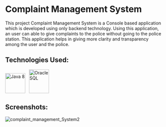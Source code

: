 # Complaint Management System

This project Complaint Management System is a Console based application which is developed using only backend technology. Using this application, an user can able to give complaints to the police without going to the police station. This application helps in giving more clarity and transparency among the user and the police.

## Technologies Used:

<a href="https://www.java.com/en/download/help/java8.html" target="_blank"><img title="Java 8" height="64" width="64" src="https://cdn.svgporn.com/logos/java.svg" /></a>&nbsp;&nbsp;&nbsp;<a href="https://www.oracle.com/database/technologies/appdev/sqldeveloper-landing.html" target="_blank"><img title="Oracle SQL" height="76" width="64" src="https://cdn.svgporn.com/logos/oracle.svg" /></a>

## Screenshots:

![complaint_management_System2](https://user-images.githubusercontent.com/66553883/98481624-8ecd0c80-2221-11eb-85d0-e4572596db36.png)

